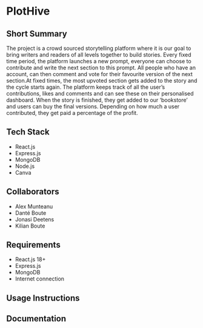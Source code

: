 # PlotHive

## Short Summary

The project is a crowd sourced storytelling platform where it is our goal to bring writers and readers of all levels together to build stories.
Every fixed time period, the platform launches a new prompt, everyone can choose to contribute and write the next section to this prompt.
All people who have an account, can then comment and vote for their favourite version of the next section.At fixed times, the most upvoted section gets added to the story and the cycle starts again.
The platform keeps track of all the user’s contributions, likes and comments and can see these on their personalised dashboard.
When the story is finished, they get added to our ‘bookstore’ and users can buy the final versions.
Depending on how much a user contributed, they get paid a percentage of the profit.

## Tech Stack

- React.js
- Express.js
- MongoDB
- Node.js
- Canva

## Collaborators

- Alex Munteanu
- Danté Boute
- Jonasi Deetens
- Kilian Boute

## Requirements

- React.js 18+
- Express.js
- MongoDB
- Internet connection

## Usage Instructions

## Documentation
